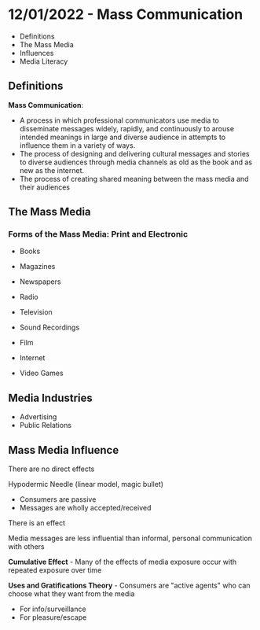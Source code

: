 # 12/01/2022 - Mass Communication

- Definitions
- The Mass Media
- Influences
- Media Literacy

## Definitions

**Mass Communication**:  
- A process in which professional communicators use media to disseminate messages widely, rapidly, and continuously to arouse intended meanings in large and diverse audience in attempts to influence them in a variety of ways.
- The process of designing and delivering cultural messages and stories to diverse audiences through media channels as old as the book and as new as the internet.
- The process of creating shared meaning between the mass media and their audiences

## The Mass Media

### Forms of the Mass Media: Print and Electronic

- Books
- Magazines
- Newspapers

- Radio
- Television
- Sound Recordings
- Film
- Internet
- Video Games

## Media Industries

- Advertising
- Public Relations

## Mass Media Influence

There are no direct effects

Hypodermic Needle (linear model, magic bullet)  
- Consumers are passive
- Messages are wholly accepted/received

There is an effect

Media messages are less influential than informal, personal communication with others

**Cumulative Effect** - Many of the effects of media exposure occur with repeated exposure over time

**Uses and Gratifications Theory** - Consumers are "active agents" who can choose what they want from the media
  - For info/surveillance
  - For pleasure/escape


